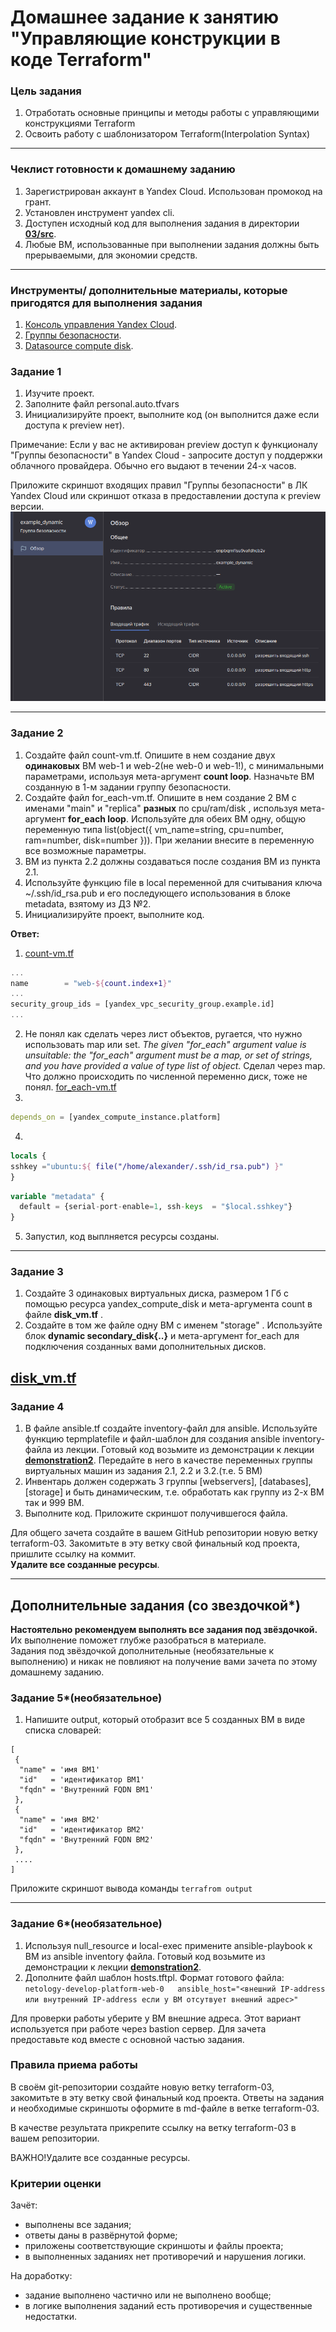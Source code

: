 # Домашнее задание к занятию "Управляющие конструкции в коде Terraform"

### Цель задания

1. Отработать основные принципы и методы работы с управляющими конструкциями Terraform
2. Освоить работу с шаблонизатором Terraform(Interpolation Syntax)

------

### Чеклист готовности к домашнему заданию

1. Зарегистрирован аккаунт в Yandex Cloud. Использован промокод на грант.
2. Установлен инструмент yandex cli.
3. Доступен исходный код для выполнения задания в директории [**03/src**](https://github.com/netology-code/ter-homeworks/tree/main/03/src).
4. Любые ВМ, использованные при выполнении задания должны быть прерываемыми, для экономии средств.

------

### Инструменты/ дополнительные материалы, которые пригодятся для выполнения задания

1. [Консоль управления Yandex Cloud](https://console.cloud.yandex.ru/folders/<cloud_id>/vpc/security-groups).
2. [Группы безопасности](https://cloud.yandex.ru/docs/vpc/concepts/security-groups?from=int-console-help-center-or-nav).
3. [Datasource compute disk](https://terraform-eap.website.yandexcloud.net/docs/providers/yandex/d/datasource_compute_disk.html).


### Задание 1
 
1. Изучите проект.  
2. Заполните файл personal.auto.tfvars
3. Инициализируйте проект, выполните код (он выполнится даже если доступа к preview нет).

Примечание: Если у вас не активирован preview доступ к функционалу "Группы безопасности" в Yandex Cloud - запросите доступ у поддержки облачного провайдера. Обычно его выдают в течении 24-х часов.

Приложите скриншот входящих правил "Группы безопасности" в ЛК Yandex Cloud  или скриншот отказа в предоставлении доступа к preview версии.
![security_groups](https://github.com/Alexander-Sharygin/devops-netology/blob/terraform-02/HomeWork/img/terr-08.png)

------

### Задание 2

1. Создайте файл count-vm.tf. Опишите в нем создание двух **одинаковых** ВМ  web-1 и web-2(не web-0 и web-1!), с минимальными параметрами, используя мета-аргумент **count loop**. Назначьте ВМ созданную в 1-м задании группу безопасности.
2. Создайте файл for_each-vm.tf. Опишите в нем создание 2 ВМ с именами "main" и "replica" **разных** по cpu/ram/disk , используя мета-аргумент **for_each loop**. Используйте для обеих ВМ одну, общую переменную типа list(object({ vm_name=string, cpu=number, ram=number, disk=number  })). При желании внесите в переменную все возможные параметры.
3. ВМ из пункта 2.2 должны создаваться после создания ВМ из пункта 2.1.
4. Используйте функцию file в local переменной для считывания ключа ~/.ssh/id_rsa.pub и его последующего использования в блоке metadata, взятому из ДЗ №2.
5. Инициализируйте проект, выполните код.  

**Ответ:**  
1. [count-vm.tf](https://github.com/Alexander-Sharygin/devops-netology/blob/terraform-03/HomeWork/ter-homework/03/src/count-vm.tf)  
```terraform
...
name        = "web-${count.index+1}"
...
security_group_ids = [yandex_vpc_security_group.example.id]
...
```  
2. Не понял как сделать через лист объектов, ругается, что нужно использовать map или set. *The given "for_each" argument value is unsuitable: the "for_each" argument must be a map, or set of strings, and you have provided a value of type list of object.* Сделал через map.
Что должно происходить по численной переменно диск, тоже не понял.
[for_each-vm.tf](https://github.com/Alexander-Sharygin/devops-netology/blob/terraform-03/HomeWork/ter-homework/03/src/for_each-vm.tf)
3. 
```terraform
depends_on = [yandex_compute_instance.platform]
```
4.
```terraform
locals {
sshkey ="ubuntu:${ file("/home/alexander/.ssh/id_rsa.pub") }"
}
```
```terraform
variable "metadata" {
  default = {serial-port-enable=1, ssh-keys  = "$local.sshkey"}
}
```
5. Запустил, код выплняется ресурсы созданы.

------
### Задание 3

1. Создайте 3 одинаковых виртуальных диска, размером 1 Гб с помощью ресурса yandex_compute_disk и мета-аргумента count в файле **disk_vm.tf** .
2. Создайте в том же файле одну ВМ c именем "storage" . Используйте блок **dynamic secondary_disk{..}** и мета-аргумент for_each для подключения созданных вами дополнительных дисков.  

[disk_vm.tf](https://github.com/Alexander-Sharygin/devops-netology/blob/terraform-03/HomeWork/ter-homework/03/src/disk_vm.tf)
------

### Задание 4

1. В файле ansible.tf создайте inventory-файл для ansible.
Используйте функцию tepmplatefile и файл-шаблон для создания ansible inventory-файла из лекции.
Готовый код возьмите из демонстрации к лекции [**demonstration2**](https://github.com/netology-code/ter-homeworks/tree/main/demonstration2).
Передайте в него в качестве переменных группы виртуальных машин из задания 2.1, 2.2 и 3.2.(т.е. 5 ВМ)
2. Инвентарь должен содержать 3 группы [webservers], [databases], [storage] и быть динамическим, т.е. обработать как группу из 2-х ВМ так и 999 ВМ.
4. Выполните код. Приложите скриншот получившегося файла. 

Для общего зачета создайте в вашем GitHub репозитории новую ветку terraform-03. Закомитьте в эту ветку свой финальный код проекта, пришлите ссылку на коммит.   
**Удалите все созданные ресурсы**.

------

## Дополнительные задания (со звездочкой*)

**Настоятельно рекомендуем выполнять все задания под звёздочкой.**   Их выполнение поможет глубже разобраться в материале.   
Задания под звёздочкой дополнительные (необязательные к выполнению) и никак не повлияют на получение вами зачета по этому домашнему заданию. 

### Задание 5*(необязательное)
1. Напишите output, который отобразит все 5 созданных ВМ в виде списка словарей:
``` 
[
 {
  "name" = 'имя ВМ1'
  "id"   = 'идентификатор ВМ1'
  "fqdn" = 'Внутренний FQDN ВМ1'
 },
 {
  "name" = 'имя ВМ2'
  "id"   = 'идентификатор ВМ2'
  "fqdn" = 'Внутренний FQDN ВМ2'
 },
 ....
]
```
Приложите скриншот вывода команды ```terrafrom output```

------

### Задание 6*(необязательное)

1. Используя null_resource и local-exec примените ansible-playbook к ВМ из ansible inventory файла.
Готовый код возьмите из демонстрации к лекции [**demonstration2**](https://github.com/netology-code/ter-homeworks/tree/main/demonstration2).
3. Дополните файл шаблон hosts.tftpl. 
Формат готового файла:
```netology-develop-platform-web-0   ansible_host="<внешний IP-address или внутренний IP-address если у ВМ отсутвует внешний адрес>"```

Для проверки работы уберите у ВМ внешние адреса. Этот вариант используется при работе через bastion сервер.
Для зачета предоставьте код вместе с основной частью задания.

### Правила приема работы

В своём git-репозитории создайте новую ветку terraform-03, закомитьте в эту ветку свой финальный код проекта. Ответы на задания и необходимые скриншоты оформите в md-файле в ветке terraform-03.

В качестве результата прикрепите ссылку на ветку terraform-03 в вашем репозитории.

ВАЖНО!Удалите все созданные ресурсы.

### Критерии оценки

Зачёт:

* выполнены все задания;
* ответы даны в развёрнутой форме;
* приложены соответствующие скриншоты и файлы проекта;
* в выполненных заданиях нет противоречий и нарушения логики.

На доработку:

* задание выполнено частично или не выполнено вообще;
* в логике выполнения заданий есть противоречия и существенные недостатки. 

